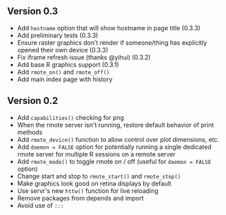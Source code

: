 Version 0.3
----------------------------------------------------------------------

- Add `hostname` option that will show hostname in page title (0.3.3)
- Add preliminary tests (0.3.3)
- Ensure raster graphics don't render if someone/thing has explicitly opened their own device (0.3.3)
- Fix iframe refresh issue (thanks @yihui) (0.3.2)
- Add base R graphics support (0.3.1)
- Add `rmote_on()` and `rmote_off()`
- Add main index page with history

Version 0.2
----------------------------------------------------------------------

- Add `capabilities()` checking for png
- When the rmote server isn't running, restore default behavior of print methods
- Add `rmote_device()` function to allow control over plot dimensions, etc.
- Add `daemon = FALSE` option for potentially running a single dedicated rmote server for multiple R sessions on a remote server
- Add `rmote_mode()` to toggle rmote on / off (useful for `daemon = FALSE` option)
- Change start and stop to `rmote_start()` and `rmote_stop()`
- Make graphics look good on retina displays by default
- Use servr's new `httw()` function for live reloading
- Remove packages from depends and import
- Avoid use of `:::`
